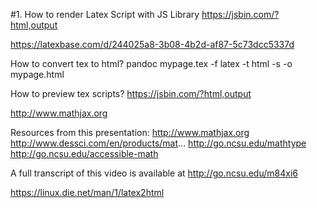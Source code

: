 #1. How to render Latex Script with JS Library
https://jsbin.com/?html,output

https://latexbase.com/d/244025a8-3b08-4b2d-af87-5c73dcc5337d

How to convert tex to html?
pandoc mypage.tex -f latex -t html -s -o mypage.html

How to preview tex scripts?
https://jsbin.com/?html,output



http://www.mathjax.org

Resources from this presentation:
http://www.mathjax.org
http://www.dessci.com/en/products/mat...
http://go.ncsu.edu/mathtype
http://go.ncsu.edu/accessible-math

A full transcript of this video is available at http://go.ncsu.edu/m84xi6


https://linux.die.net/man/1/latex2html



